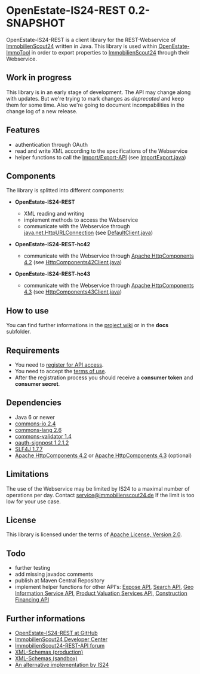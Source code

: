 OpenEstate-IS24-REST 0.2-SNAPSHOT
=================================

OpenEstate-IS24-REST is a client library for the REST-Webservice of
[ImmobilienScout24](http://www.immobilienscout24.de/) written in Java. This
library is used within [OpenEstate-ImmoTool](http://openestate.org/) in order to
export properties to [ImmobilienScout24](http://www.immobilienscout24.de/)
through their Webservice.


Work in progress
----------------

This library is in an early stage of development. The API may change along with
updates. But we're trying to mark changes as *deprecated* and keep them for some
time. Also we're going to document incompabilities in the change log of a new
release.


Features
--------

* authentication through OAuth
* read and write XML according to the specifications of the Webservice
* helper functions to call the [Import/Export-API](http://api.immobilienscout24.de/our-apis/import-export.html)
  (see [ImportExport.java](OpenEstate-IS24-REST/src/main/java/org/openestate/is24/restapi/ImportExport.java))


Components
----------

The library is splitted into different components:

* **OpenEstate-IS24-REST**

    * XML reading and writing
    * implement methods to access the Webservice
    * communicate with the Webservice through [java.net.HttpURLConnection](http://docs.oracle.com/javase/6/docs/api/java/net/HttpURLConnection.html)
      (see [DefaultClient.java](OpenEstate-IS24-REST/src/main/java/org/openestate/is24/restapi/DefaultClient.java))

* **OpenEstate-IS24-REST-hc42**

    * communicate with the Webservice through [Apache HttpComponents 4.2](http://hc.apache.org/httpcomponents-client-4.2.x/)
      (see [HttpComponents42Client.java](OpenEstate-IS24-REST-hc42/src/main/java/org/openestate/is24/restapi/hc42/HttpComponents42Client.java))

* **OpenEstate-IS24-REST-hc43**

    * communicate with the Webservice through [Apache HttpComponents 4.3](http://hc.apache.org/httpcomponents-client-4.3.x/)
      (see [HttpComponents43Client.java](OpenEstate-IS24-REST-hc43/src/main/java/org/openestate/is24/restapi/hc43/HttpComponents43Client.java))


How to use
----------

You can find further informations in the
[project wiki](https://github.com/OpenEstate/OpenEstate-IS24-REST/wiki) or in
the **docs** subfolder.


Requirements
------------

* You need to [register for API access](http://rest.immobilienscout24.de/restapi/security/registration).
* You need to accept the [terms of use](http://www.immobilienscout24.de/de/popup/produktinformationen/api-nutzungsbedigungen/).
* After the registration process you should receive a **consumer token** and **consumer secret**.


Dependencies
------------

* Java 6 or newer
* [commons-io 2.4](http://commons.apache.org/proper/commons-io/)
* [commons-lang 2.6](http://commons.apache.org/proper/commons-lang/)
* [commons-validator 1.4](http://commons.apache.org/proper/commons-validator/)
* [oauth-signpost 1.2.1.2](https://code.google.com/p/oauth-signpost/)
* [SLF4J 1.7.7](http://www.slf4j.org/)
* [Apache HttpComponents 4.2](http://hc.apache.org/httpcomponents-client-4.2.x/) or
  [Apache HttpComponents 4.3](http://hc.apache.org/httpcomponents-client-4.3.x/) (optional)


Limitations
-----------

The use of the Webservice may be limited by IS24 to a maximal number of
operations per day. Contact <service@immobilienscout24.de> If the limit is too
low for your use case.


License
-------

This library is licensed under the terms of
[Apache License, Version 2.0](http://www.apache.org/licenses/LICENSE-2.0.html).


Todo
----

* further testing
* add missing javadoc comments
* publish at Maven Central Repository
* implement helper functions for other API's:
  [Expose API](http://api.immobilienscout24.de/our-apis/expose.html),
  [Search API](http://api.immobilienscout24.de/our-apis/search.html),
  [Geo Information Service API](http://api.immobilienscout24.de/our-apis/gis.html),
  [Product Valuation Services API](http://api.immobilienscout24.de/our-apis/valuation.html),
  [Construction Financing API](http://api.immobilienscout24.de/our-apis/construction-financing.html)


Further informations
--------------------

* [OpenEstate-IS24-REST at GitHub](https://github.com/OpenEstate/OpenEstate-IS24-REST)
* [ImmobilienScout24 Developer Center](http://api.immobilienscout24.de/)
* [ImmobilienScout24-REST-API forum](https://groups.google.com/forum/#!forum/immobilienscout24-development)
* [XML-Schemas (production)](http://rest.immobilienscout24.de/restapi/api/offer/v1.0/?_wadl&_schema)
* [XML-Schemas (sandbox)](http://rest.sandbox-immobilienscout24.de/restapi/api/offer/v1.0/?_wadl&_schema)
* [An alternative implementation by IS24](https://github.com/ImmobilienScout24/restapi-java-sdk)
